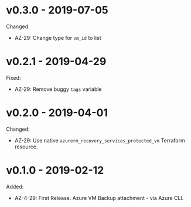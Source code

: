 # v0.3.0 - 2019-07-05

Changed:

  * AZ-29: Change type for `vm_id` to list

# v0.2.1 - 2019-04-29

Fixed:

  * AZ-29: Remove buggy `tags` variable

# v0.2.0 - 2019-04-01

Changed:

  * AZ-29: Use native `azurerm_recovery_services_protected_vm` Terraform resource.

# v0.1.0 - 2019-02-12

Added:

  * AZ-4-29: First Release. Azure VM Backup attachment - via Azure CLI.
